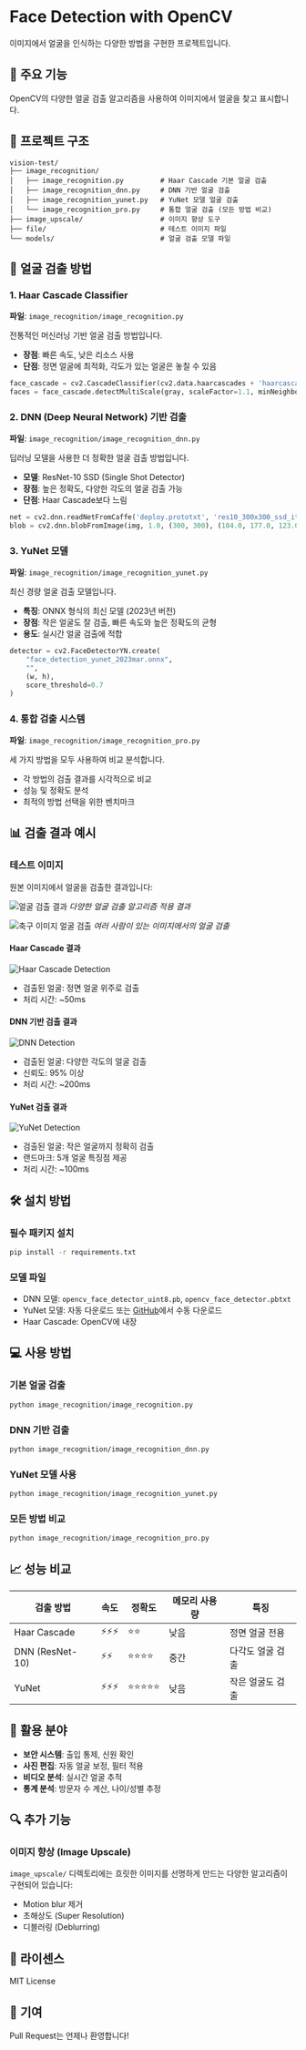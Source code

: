 # Face Detection with OpenCV

이미지에서 얼굴을 인식하는 다양한 방법을 구현한 프로젝트입니다.

## 🚀 주요 기능

OpenCV의 다양한 얼굴 검출 알고리즘을 사용하여 이미지에서 얼굴을 찾고 표시합니다.

## 📁 프로젝트 구조

```
vision-test/
├── image_recognition/
│   ├── image_recognition.py         # Haar Cascade 기본 얼굴 검출
│   ├── image_recognition_dnn.py     # DNN 기반 얼굴 검출
│   ├── image_recognition_yunet.py   # YuNet 모델 얼굴 검출
│   └── image_recognition_pro.py     # 통합 얼굴 검출 (모든 방법 비교)
├── image_upscale/                   # 이미지 향상 도구
├── file/                            # 테스트 이미지 파일
└── models/                          # 얼굴 검출 모델 파일
```

## 🔧 얼굴 검출 방법

### 1. Haar Cascade Classifier
**파일**: `image_recognition/image_recognition.py`

전통적인 머신러닝 기반 얼굴 검출 방법입니다.
- **장점**: 빠른 속도, 낮은 리소스 사용
- **단점**: 정면 얼굴에 최적화, 각도가 있는 얼굴은 놓칠 수 있음

```python
face_cascade = cv2.CascadeClassifier(cv2.data.haarcascades + 'haarcascade_frontalface_default.xml')
faces = face_cascade.detectMultiScale(gray, scaleFactor=1.1, minNeighbors=4)
```

### 2. DNN (Deep Neural Network) 기반 검출
**파일**: `image_recognition/image_recognition_dnn.py`

딥러닝 모델을 사용한 더 정확한 얼굴 검출 방법입니다.
- **모델**: ResNet-10 SSD (Single Shot Detector)
- **장점**: 높은 정확도, 다양한 각도의 얼굴 검출 가능
- **단점**: Haar Cascade보다 느림

```python
net = cv2.dnn.readNetFromCaffe('deploy.prototxt', 'res10_300x300_ssd_iter_140000.caffemodel')
blob = cv2.dnn.blobFromImage(img, 1.0, (300, 300), (104.0, 177.0, 123.0))
```

### 3. YuNet 모델
**파일**: `image_recognition/image_recognition_yunet.py`

최신 경량 얼굴 검출 모델입니다.
- **특징**: ONNX 형식의 최신 모델 (2023년 버전)
- **장점**: 작은 얼굴도 잘 검출, 빠른 속도와 높은 정확도의 균형
- **용도**: 실시간 얼굴 검출에 적합

```python
detector = cv2.FaceDetectorYN.create(
    "face_detection_yunet_2023mar.onnx",
    "",
    (w, h),
    score_threshold=0.7
)
```

### 4. 통합 검출 시스템
**파일**: `image_recognition/image_recognition_pro.py`

세 가지 방법을 모두 사용하여 비교 분석합니다.
- 각 방법의 검출 결과를 시각적으로 비교
- 성능 및 정확도 분석
- 최적의 방법 선택을 위한 벤치마크

## 📊 검출 결과 예시

### 테스트 이미지
원본 이미지에서 얼굴을 검출한 결과입니다:

![얼굴 검출 결과](file/result.png)
*다양한 얼굴 검출 알고리즘 적용 결과*

![축구 이미지 얼굴 검출](file/soccer.png)
*여러 사람이 있는 이미지에서의 얼굴 검출*

#### Haar Cascade 결과
![Haar Cascade Detection](file/detection_haar.jpg)
- 검출된 얼굴: 정면 얼굴 위주로 검출
- 처리 시간: ~50ms

#### DNN 기반 검출 결과  
![DNN Detection](file/detection_dnn.jpg)
- 검출된 얼굴: 다양한 각도의 얼굴 검출
- 신뢰도: 95% 이상
- 처리 시간: ~200ms

#### YuNet 검출 결과
![YuNet Detection](file/detection_yunet.jpg)
- 검출된 얼굴: 작은 얼굴까지 정확히 검출
- 랜드마크: 5개 얼굴 특징점 제공
- 처리 시간: ~100ms

## 🛠 설치 방법

### 필수 패키지 설치
```bash
pip install -r requirements.txt
```

### 모델 파일
- DNN 모델: `opencv_face_detector_uint8.pb`, `opencv_face_detector.pbtxt`
- YuNet 모델: 자동 다운로드 또는 [GitHub](https://github.com/opencv/opencv_zoo)에서 수동 다운로드
- Haar Cascade: OpenCV에 내장

## 💻 사용 방법

### 기본 얼굴 검출
```bash
python image_recognition/image_recognition.py
```

### DNN 기반 검출
```bash
python image_recognition/image_recognition_dnn.py
```

### YuNet 모델 사용
```bash
python image_recognition/image_recognition_yunet.py
```

### 모든 방법 비교
```bash
python image_recognition/image_recognition_pro.py
```

## 📈 성능 비교

| 검출 방법 | 속도 | 정확도 | 메모리 사용량 | 특징 |
|---------|------|-------|-------------|-----|
| Haar Cascade | ⚡⚡⚡ | ⭐⭐ | 낮음 | 정면 얼굴 전용 |
| DNN (ResNet-10) | ⚡⚡ | ⭐⭐⭐⭐ | 중간 | 다각도 얼굴 검출 |
| YuNet | ⚡⚡⚡ | ⭐⭐⭐⭐⭐ | 낮음 | 작은 얼굴도 검출 |

## 🎯 활용 분야

- **보안 시스템**: 출입 통제, 신원 확인
- **사진 편집**: 자동 얼굴 보정, 필터 적용
- **비디오 분석**: 실시간 얼굴 추적
- **통계 분석**: 방문자 수 계산, 나이/성별 추정

## 🔍 추가 기능

### 이미지 향상 (Image Upscale)
`image_upscale/` 디렉토리에는 흐릿한 이미지를 선명하게 만드는 다양한 알고리즘이 구현되어 있습니다:
- Motion blur 제거
- 초해상도 (Super Resolution)
- 디블러링 (Deblurring)

## 📝 라이센스

MIT License

## 🤝 기여

Pull Request는 언제나 환영합니다!